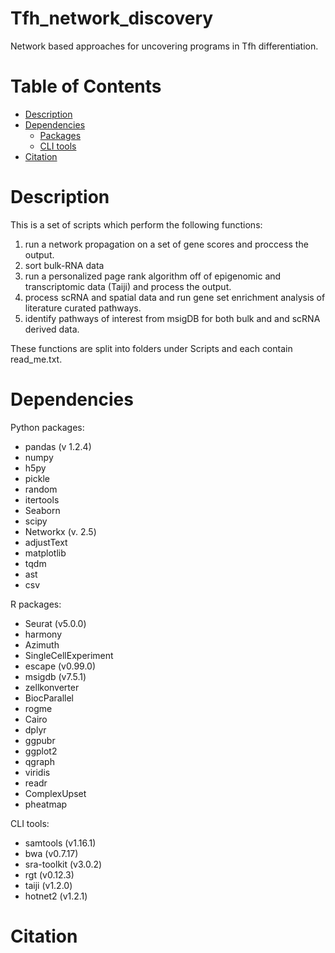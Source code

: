 # Tfh_network_discovery
Network based approaches for uncovering programs in Tfh differentiation.


# Table of Contents
- [Description](#description)
- [Dependencies](#dependencies)
  - [Packages](#python-packages)
  - [CLI tools](#cli-tools)
- [Citation](#citation)

# Description
This is a set of scripts which perform the following functions:
  1) run a network propagation on a set of gene scores and proccess the output.
  2) sort bulk-RNA data
  3) run a personalized page rank algorithm off of epigenomic and transcriptomic data (Taiji) and process the output.
  4) process scRNA and spatial data and run gene set enrichment analysis of literature curated pathways.
  5) identify pathways of interest from msigDB for both bulk and and scRNA derived data.

These functions are split into folders under Scripts and each contain read_me.txt. 

# Dependencies

Python packages:
- pandas (v 1.2.4)
- numpy
- h5py
- pickle
- random
- itertools
- Seaborn
- scipy
- Networkx (v. 2.5)
- adjustText
- matplotlib
- tqdm
- ast
- csv

R packages:
- Seurat (v5.0.0)
- harmony
- Azimuth
- SingleCellExperiment 
- escape (v0.99.0)
- msigdb (v7.5.1)
- zellkonverter
- BiocParallel
- rogme
- Cairo
- dplyr
- ggpubr
- ggplot2
- qgraph
- viridis
- readr
- ComplexUpset
- pheatmap

CLI tools:
- samtools (v1.16.1)
- bwa (v0.7.17)
- sra-toolkit (v3.0.2) 
- rgt (v0.12.3) 
- taiji (v1.2.0)
- hotnet2 (v1.2.1)

# Citation

